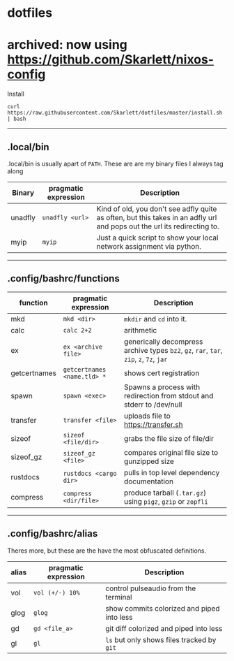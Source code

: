 # dotfiles
# archived: now using https://github.com/Skarlett/nixos-config
Install
```
curl https://raw.githubusercontent.com/Skarlett/dotfiles/master/install.sh | bash
```


-----
## .local/bin
.local/bin is usually apart of `PATH`. These are are my binary files I always tag along

|Binary | pragmatic expression |Description |
--- | --- | ---
|unadfly|`unadfly <url>`|Kind of old, you don't see adfly quite as often, but this takes in an adfly url and pops out the url its redirecting to.|
|myip|`myip`|Just a quick script to show your local network assignment via python.|
 


-----

## .config/bashrc/functions

|function | pragmatic expression |Description |
--- | --- | ---
|mkd|`mkd <dir>`| `mkdir` and `cd` into it.|
|calc|`calc 2+2`| arithmetic |
|ex|`ex <archive file>`| generically decompress archive types `bz2`, `gz`, `rar`, `tar`, `zip`, `z`, `7z`, `jar`|  
|getcertnames|`getcertnames <name.tld> *`|shows cert registration|
|spawn|`spawn <exec>`| Spawns a process with redirection from stdout and stderr to /dev/null|
|transfer|`transfer <file>`|uploads file to https://transfer.sh|
|sizeof|`sizeof <file/dir>`|grabs the file size of file/dir|
|sizeof_gz|`sizeof_gz <file>`|compares original file size to gunzipped size|
|rustdocs|`rustdocs <cargo dir>`| pulls in top level dependency documentation|
|compress|`compress <dir/file>`| produce tarball (`.tar.gz`) using `pigz`, `gzip` or `zopfli`


-----


## .config/bashrc/alias
Theres more, but these are the have the most obfuscated definitions.

|alias | pragmatic expression |Description |
--- | --- | ---
|vol|`vol (+/-) 10%`| control pulseaudio from the terminal|
|glog|`glog`|show commits colorized and piped into less|
|gd|`gd <file_a>`|git diff colorized and piped into less|
|gl|`gl`|`ls` but only shows files tracked by `git`|
